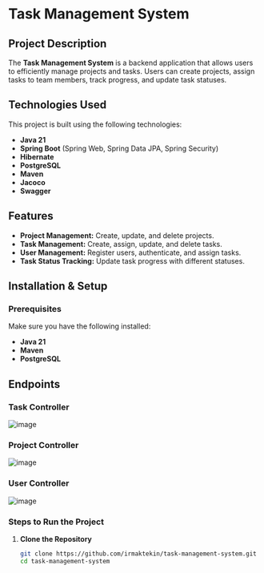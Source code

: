 # Task Management System  

## Project Description  
The **Task Management System** is a backend application that allows users to efficiently manage projects and tasks. Users can create projects, assign tasks to team members, track progress, and update task statuses.  

## Technologies Used  
This project is built using the following technologies:  
- **Java 21**  
- **Spring Boot** (Spring Web, Spring Data JPA, Spring Security)  
- **Hibernate**  
- **PostgreSQL**  
- **Maven**
- **Jacoco**
- **Swagger**

## Features  
- **Project Management:** Create, update, and delete projects.  
- **Task Management:** Create, assign, update, and delete tasks.  
- **User Management:** Register users, authenticate, and assign tasks.  
- **Task Status Tracking:** Update task progress with different statuses.  

## Installation & Setup  

### Prerequisites  
Make sure you have the following installed:  
- **Java 21**  
- **Maven**  
- **PostgreSQL**

## Endpoints
### Task Controller
![image](https://github.com/user-attachments/assets/e588a940-9cf6-4433-bbba-5e39b5e8bab1)

### Project Controller
![image](https://github.com/user-attachments/assets/57e7571f-5f79-4be3-acbc-f5b02290d50a)

### User Controller
![image](https://github.com/user-attachments/assets/7f69f90d-25b5-401c-a73b-a17f25354024)



### Steps to Run the Project  

1. **Clone the Repository**  
   ```sh
   git clone https://github.com/irmaktekin/task-management-system.git
   cd task-management-system
